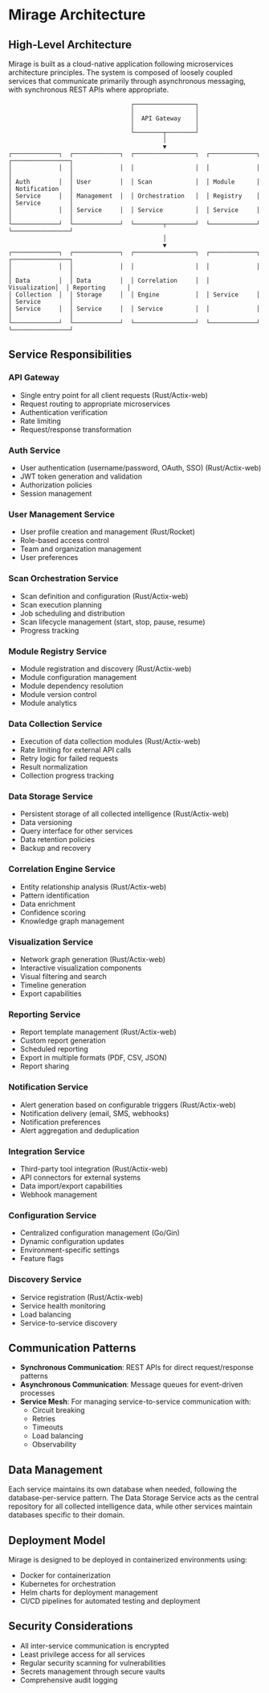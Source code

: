 # Mirage Architecture

## High-Level Architecture

Mirage is built as a cloud-native application following microservices architecture principles. The system is composed of loosely coupled services that communicate primarily through asynchronous messaging, with synchronous REST APIs where appropriate.

```
                                  ┌─────────────────┐
                                  │                 │
                                  │  API Gateway    │
                                  │                 │
                                  └────────┬────────┘
                                           │
                                           ▼
┌─────────────┐  ┌─────────────┐  ┌─────────────────┐  ┌─────────────┐  ┌────────────────┐
│             │  │             │  │                 │  │             │  │                │
│ Auth        │  │ User        │  │ Scan            │  │ Module      │  │ Notification   │
│ Service     │  │ Management  │  │ Orchestration   │  │ Registry    │  │ Service        │
│             │  │ Service     │  │ Service         │  │ Service     │  │                │
└─────────────┘  └─────────────┘  └────────┬────────┘  └─────────────┘  └────────────────┘
                                           │
                                           ▼
┌─────────────┐  ┌─────────────┐  ┌─────────────────┐  ┌─────────────┐  ┌────────────────┐
│             │  │             │  │                 │  │             │  │                │
│ Data        │  │ Data        │  │ Correlation     │  │ Visualization│  │ Reporting      │
│ Collection  │  │ Storage     │  │ Engine          │  │ Service     │  │ Service        │
│ Service     │  │ Service     │  │ Service         │  │             │  │                │
└─────────────┘  └─────────────┘  └─────────────────┘  └─────────────┘  └────────────────┘
```

## Service Responsibilities

### API Gateway
- Single entry point for all client requests (Rust/Actix-web)
- Request routing to appropriate microservices
- Authentication verification
- Rate limiting
- Request/response transformation

### Auth Service
- User authentication (username/password, OAuth, SSO) (Rust/Actix-web)
- JWT token generation and validation
- Authorization policies
- Session management

### User Management Service
- User profile creation and management (Rust/Rocket)
- Role-based access control
- Team and organization management
- User preferences

### Scan Orchestration Service
- Scan definition and configuration (Rust/Actix-web)
- Scan execution planning
- Job scheduling and distribution
- Scan lifecycle management (start, stop, pause, resume)
- Progress tracking

### Module Registry Service
- Module registration and discovery (Rust/Actix-web)
- Module configuration management
- Module dependency resolution
- Module version control
- Module analytics

### Data Collection Service
- Execution of data collection modules (Rust/Actix-web)
- Rate limiting for external API calls
- Retry logic for failed requests
- Result normalization
- Collection progress tracking

### Data Storage Service
- Persistent storage of all collected intelligence (Rust/Actix-web)
- Data versioning
- Query interface for other services
- Data retention policies
- Backup and recovery

### Correlation Engine Service
- Entity relationship analysis (Rust/Actix-web)
- Pattern identification
- Data enrichment
- Confidence scoring
- Knowledge graph management

### Visualization Service
- Network graph generation (Rust/Actix-web)
- Interactive visualization components
- Visual filtering and search
- Timeline generation
- Export capabilities

### Reporting Service
- Report template management (Rust/Actix-web)
- Custom report generation
- Scheduled reporting
- Export in multiple formats (PDF, CSV, JSON)
- Report sharing

### Notification Service
- Alert generation based on configurable triggers (Rust/Actix-web)
- Notification delivery (email, SMS, webhooks)
- Notification preferences
- Alert aggregation and deduplication

### Integration Service
- Third-party tool integration (Rust/Actix-web)
- API connectors for external systems
- Data import/export capabilities
- Webhook management

### Configuration Service
- Centralized configuration management (Go/Gin)
- Dynamic configuration updates
- Environment-specific settings
- Feature flags

### Discovery Service
- Service registration (Rust/Actix-web)
- Service health monitoring
- Load balancing
- Service-to-service discovery

## Communication Patterns

- **Synchronous Communication**: REST APIs for direct request/response patterns
- **Asynchronous Communication**: Message queues for event-driven processes
- **Service Mesh**: For managing service-to-service communication with:
  - Circuit breaking
  - Retries
  - Timeouts
  - Load balancing
  - Observability

## Data Management

Each service maintains its own database when needed, following the database-per-service pattern. The Data Storage Service acts as the central repository for all collected intelligence data, while other services maintain databases specific to their domain.

## Deployment Model

Mirage is designed to be deployed in containerized environments using:
- Docker for containerization
- Kubernetes for orchestration
- Helm charts for deployment management
- CI/CD pipelines for automated testing and deployment

## Security Considerations

- All inter-service communication is encrypted
- Least privilege access for all services
- Regular security scanning for vulnerabilities
- Secrets management through secure vaults
- Comprehensive audit logging
